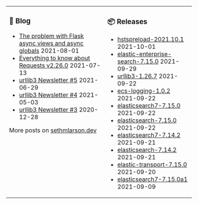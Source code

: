 <table><tr><td valign="top">

### 📰 Blog
<!-- blog starts -->
* [The problem with Flask async views and async globals](http://sethmlarson.dev/blog/2021-08-01/flask-async-views-and-async-globals) 2021-08-01
* [Everything to know about Requests v2.26.0](http://sethmlarson.dev/blog/2021-07-13/everything-to-know-about-requests-v2-26-0) 2021-07-13
* [urllib3 Newsletter #5](http://sethmlarson.dev/blog/2021-06-29/urllib3-newsletter-5) 2021-06-29
* [urllib3 Newsletter #4](http://sethmlarson.dev/blog/2021-05-03/urllib3-newsletter-4) 2021-05-03
* [urllib3 Newsletter #3](http://sethmlarson.dev/blog/2020-12-28/urllib3-newsletter-3) 2020-12-28
<!-- blog ends -->
More posts on [sethmlarson.dev](https://sethmlarson.dev)
</td><td valign="top">

### 📦 Releases
<!-- other starts -->
* [hstspreload-2021.10.1](https://pypi.org/project/hstspreload/2021.10.1) 2021-10-01
* [elastic-enterprise-search-7.15.0](https://pypi.org/project/elastic-enterprise-search/7.15.0) 2021-09-29
* [urllib3-1.26.7](https://pypi.org/project/urllib3/1.26.7) 2021-09-22
* [ecs-logging-1.0.2](https://pypi.org/project/ecs-logging/1.0.2) 2021-09-22
* [elasticsearch7-7.15.0](https://pypi.org/project/elasticsearch7/7.15.0) 2021-09-22
* [elasticsearch-7.15.0](https://pypi.org/project/elasticsearch/7.15.0) 2021-09-22
* [elasticsearch7-7.14.2](https://pypi.org/project/elasticsearch7/7.14.2) 2021-09-21
* [elasticsearch-7.14.2](https://pypi.org/project/elasticsearch/7.14.2) 2021-09-21
* [elastic-transport-7.15.0](https://pypi.org/project/elastic-transport/7.15.0) 2021-09-20
* [elasticsearch7-7.15.0a1](https://pypi.org/project/elasticsearch7/7.15.0a1) 2021-09-09
<!-- other ends -->
</td></tr></table>

